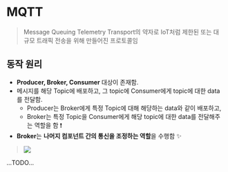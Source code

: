 # MQTT
> Message Queuing Telemetry Transport의 약자로 IoT처럼 제한된 또는 대규모 트래픽 전송을 위해 만들어진 프로토콜임

## 동작 원리
+ **Producer, Broker, Consumer** 대상이 존재함.
+ 메시지를 해당 Topic에 배포하고, 그 topic에 Consumer에게 topic에 대한 data를 전달함.
   + Producer는 Broker에게 특정 Topic에 대해 해당하는 data와 같이 배포하고,   
   + Broker는 특정 Topic을 Consumer에게 해당 topic에 대한 data를 전달해주는 역할을 함 ❗   
+ **Broker**는 **나머지 컴포넌트 간의 통신을 조정하는 역할**을 수행함 ✨

> <img src="https://user-images.githubusercontent.com/72974863/152911115-35427e47-3377-400e-984b-ae5c5da9140b.png">   


...TODO...
